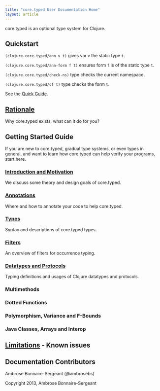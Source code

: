 ```yaml
---
title: "core.typed User Documentation Home"
layout: article
---
```


core.typed is an optional type system for Clojure.

## Quickstart

`(clojure.core.typed/ann v t)` gives var `v` the static type `t`.

`(clojure.core.typed/ann-form f t)` ensures form `f` is of the static type `t`.

`(clojure.core.typed/check-ns)` type checks the current namespace.

`(clojure.core.typed/cf t)` type checks the form `t`.

See the [Quick Guide](quick_guide.html).

## [Rationale](rationale.html)

Why core.typed exists, what can it do for you?

## Getting Started Guide

If you are new to core.typed, gradual type systems, or even types in general, and want to learn how
core.typed can help verify your programs, start here.

### [Introduction and Motivation](start/introduction_and_motivation.html)

We discuss some theory and design goals of core.typed.

### [Annotations](start/annotations.html)

Where and how to annotate your code to help core.typed.

### [Types](types.html)

Syntax and descriptions of core.typed types.

### [Filters](filters.html)

An overview of filters for occurrence typing.

### [Datatypes and Protocols](mm_protocol_datatypes.html)

Typing definitions and usages of Clojure datatypes and protocols.

### Multimethods

### Dotted Functions
### Polymorphism, Variance and F-Bounds
### Java Classes, Arrays and Interop

## [Limitations](limitations.html) - Known issues

## Documentation Contributors

Ambrose Bonnaire-Sergeant (@ambrosebs)

Copyright 2013, Ambrose Bonnaire-Sergeant
